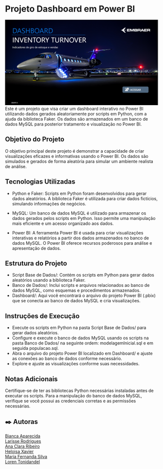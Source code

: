 # Projeto Dashboard em Power BI  
<img src='./Imagens/capaDash.png'>
Este é um projeto que visa criar um dashboard interativo no Power BI utilizando dados gerados aleatoriamente por scripts em Python, com a ajuda da biblioteca Faker. Os dados são armazenados em um banco de dados MySQL para posterior tratamento e visualização no Power BI.

## Objetivo do Projeto
O objetivo principal deste projeto é demonstrar a capacidade de criar visualizações eficazes e informativas usando o Power BI. Os dados são simulados e gerados de forma aleatória para simular um ambiente realista de análise.

## Tecnologias Utilizadas
- Python e Faker: Scripts em Python foram desenvolvidos para gerar dados aleatórios. A biblioteca Faker é utilizada para criar dados fictícios, simulando informações de negócios.  

- MySQL: Um banco de dados MySQL é utilizado para armazenar os dados gerados pelos scripts em Python. Isso permite uma manipulação mais eficiente e um acesso organizado aos dados.  

- Power BI: A ferramenta Power BI é usada para criar visualizações interativas e relatórios a partir dos dados armazenados no banco de dados MySQL. O Power BI oferece recursos poderosos para análise e apresentação de dados.  

## Estrutura do Projeto
- Script Base de Dados/: Contém os scripts em Python para gerar dados aleatórios usando a biblioteca Faker.  
- Banco de Dados/: Inclui scripts e arquivos relacionados ao banco de dados MySQL, como esquemas e procedimentos armazenados.
- Dashboard/: Aqui você encontrará o arquivo do projeto Power BI (.pbix) que se conecta ao banco de dados MySQL e cria visualizações.

## Instruções de Execução
- Execute os scripts em Python na pasta Script Base de Dados/ para gerar dados aleatórios.  
- Configure e execute o banco de dados MySQL usando os scripts na pasta Banco de Dados/ na seguinte ordem: modelagemInicial.sql e em seguida populacao.sql.  
- Abra o arquivo do projeto Power BI localizado em Dashboard/ e ajuste as conexões ao banco de dados conforme necessário.  
- Explore e ajuste as visualizações conforme suas necessidades.  

## Notas Adicionais
Certifique-se de ter as bibliotecas Python necessárias instaladas antes de executar os scripts. Para a manipulação do banco de dados MySQL, verifique se você possui as credenciais corretas e as permissões necessárias.

## ✒️ Autoras

[Bianca Aparecida](https://github.com/biancaaparecida07)  
[Larisse Rodrigues](https://github.com/Larisserds)  
[Ana Clara Ribeiro](https://github.com/anacriibeiro)  
[Heloisa Xavier](https://github.com/heloisanara)  
[Maria Fernanda Silva](https://github.com/fernandamaria22)  
[Loren Tonidandel](https://github.com/lorentonidandel)  
